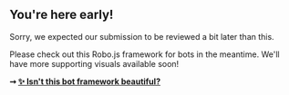## You're here early!

Sorry, we expected our submission to be reviewed a bit later than this.

Please check out this Robo.js framework for bots in the meantime. We'll have more supporting visuals available soon!


**➞ [✨ Isn't this bot framework beautiful?](/docs/getting-started)**
